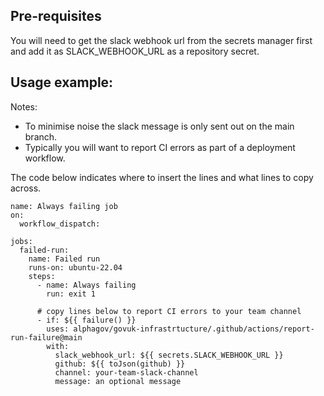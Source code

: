 ## Pre-requisites

You will need to get the slack webhook url from the secrets manager first and add it as SLACK_WEBHOOK_URL as a repository secret. 

## Usage example:

Notes: 
  - To minimise noise the slack message is only sent out on the main branch.
  - Typically you will want to report CI errors as part of a deployment workflow. 

The code below indicates where to insert the lines and what lines to copy across.

```
name: Always failing job
on:
  workflow_dispatch:

jobs:
  failed-run:
    name: Failed run
    runs-on: ubuntu-22.04
    steps:
      - name: Always failing
        run: exit 1

      # copy lines below to report CI errors to your team channel
      - if: ${{ failure() }}
        uses: alphagov/govuk-infrastrtucture/.github/actions/report-run-failure@main
        with:
          slack_webhook_url: ${{ secrets.SLACK_WEBHOOK_URL }}
          github: ${{ toJson(github) }}
          channel: your-team-slack-channel
          message: an optional message
```